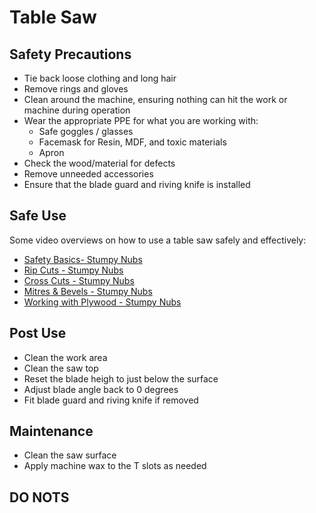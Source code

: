 # Table Saw

## Safety Precautions

* Tie back loose clothing and long hair
* Remove rings and gloves
* Clean around the machine, ensuring nothing can hit the work or machine during operation
* Wear the appropriate PPE for what you are working with:
    * Safe goggles / glasses
    * Facemask for Resin, MDF, and toxic materials
    * Apron
* Check the wood/material for defects
* Remove unneeded accessories
* Ensure that the blade guard and riving knife is installed

## Safe Use

Some video overviews on how to use a table saw safely and effectively:

* [Safety Basics- Stumpy Nubs](https://www.youtube.com/watch?v=qSbS5zhH7cE)
* [Rip Cuts - Stumpy Nubs](https://www.youtube.com/watch?v=bADmnDEcuYo)
* [Cross Cuts - Stumpy Nubs](https://www.youtube.com/watch?v=o8ok1h0gJ5o)
* [Mitres & Bevels - Stumpy Nubs](https://www.youtube.com/watch?v=7aZCdt8Cs8M)
* [Working with Plywood - Stumpy Nubs](https://www.youtube.com/watch?v=71UenL74k2E)

## Post Use

* Clean the work area
* Clean the saw top
* Reset the blade heigh to just below the surface
* Adjust blade angle back to 0 degrees
* Fit blade guard and riving knife if removed

## Maintenance

* Clean the saw surface
* Apply machine wax to the T slots as needed

## DO NOTS

